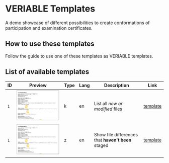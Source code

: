# VERIABLE Templates
A demo showcase of different possibilities to create conformations of participation and examination certificates.

## How to use these templates
Follow the guide to use one of these templates as VERIABLE templates.

## List of available templates
| ID | Preview | Type |Lang | Description | Link |
| --- | --- |--- |---|---|---|
| `1` | ![](./thumbs/thumb_en_k_1.png) | k |en | List all *new or modified* files | [template](./templates/en_k_1.html) |
| `1` | ![](./thumbs/thumb_en_k_1.png) | z |en | Show file differences that **haven't been** staged | [template](./templates/en_k_1.html) |



